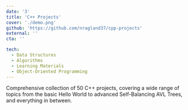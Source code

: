 ```yaml
---
date: '3'
title: 'C++ Projects'
cover: './demo.png'
github: 'https://github.com/nragland37/cpp-projects'
external: ''
cta: ''

tech:
  - Data Structures
  - Algorithms
  - Learning Materials
  - Object-Oriented Programming
---
```


Comprehensive collection of 50 C++ projects, covering a wide range of topics from the basic Hello World to advanced Self-Balancing AVL Trees, and everything in between.
